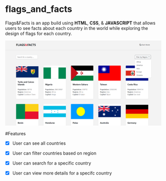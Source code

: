 # flags_and_facts
Flags&Facts is an app build using **HTML**, **CSS**, & **JAVASCRIPT** that allows users to see facts about each country in the world while exploring the design of flags for each country.

![app screenshot](/images/flagsnfacts-desktop.png)

#Features
- [x] User can see all countries
- [x] User can filter countries based on region
- [x] User can search for a specific country
- [x] User can view more details for a specifc country




